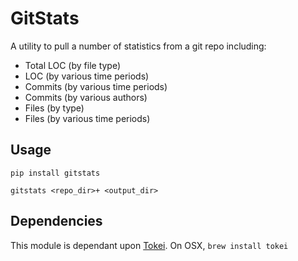 # GitStats

A utility to pull a number of statistics from a git repo including:

* Total LOC (by file type)
* LOC (by various time periods)
* Commits (by various time periods)
* Commits (by various authors)
* Files (by type)
* Files (by various time periods)

## Usage

`pip install gitstats`

`gitstats <repo_dir>+ <output_dir>`

## Dependencies

This module is dependant upon [Tokei](https://github.com/Aaronepower/tokei). On OSX, `brew install tokei`
